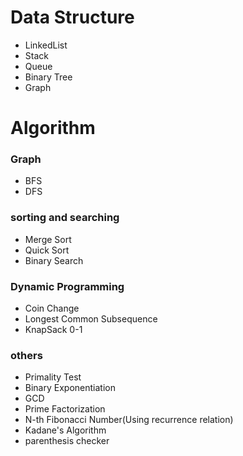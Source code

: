 # Data Structure
 - LinkedList
 - Stack
 - Queue
 - Binary Tree
 - Graph


# Algorithm

### Graph
- BFS
- DFS
### sorting and searching
- Merge Sort
- Quick Sort
- Binary Search
### Dynamic Programming
- Coin Change
- Longest Common Subsequence
- KnapSack 0-1
### others
- Primality Test
- Binary Exponentiation
- GCD
- Prime Factorization
- N-th Fibonacci Number(Using recurrence relation)
- Kadane's Algorithm
- parenthesis checker